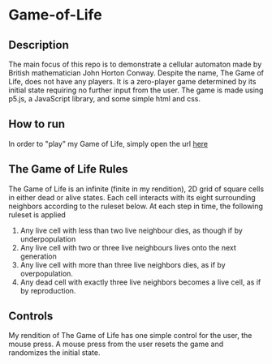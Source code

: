 # Game-of-Life
## Description
The main focus of this repo is to demonstrate a cellular automaton made by British mathematician John Horton Conway. Despite the name, The Game of Life, does not have any players. It is a zero-player game determined by its initial state requiring no further input from the user. The game is made using p5.js, a JavaScript library, and some simple html and css.
## How to run
In order to "play" my Game of Life, simply open the url [here](https://locchuong1999.github.io/Game-of-Life/)
## The Game of Life Rules
The Game of Life is an infinite (finite in my rendition), 2D grid of square cells in either dead or alive states. Each cell interacts with its eight surrounding neighbors according to the ruleset below. At each step in time, the following ruleset is applied
1. Any live cell with less than two live neighbour dies, as though if by underpopulation
2. Any live cell with two or three live neighbours lives onto the next generation
3. Any live cell with more than three live neighbors dies, as if by overpopulation.
4. Any dead cell with exactly three live neighbors becomes a live cell, as if by reproduction.
## Controls
My rendition of The Game of Life has one simple control for the user, the mouse press. A mouse press from the user resets the game and randomizes the initial state.
